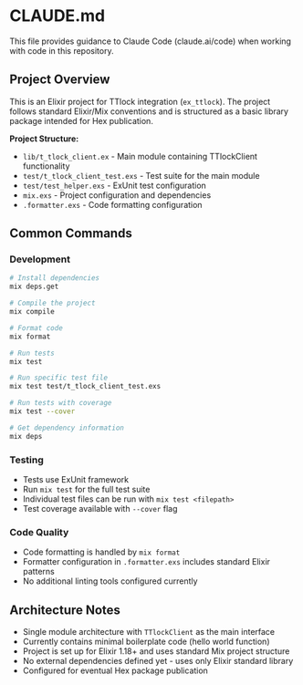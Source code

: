 # CLAUDE.md

This file provides guidance to Claude Code (claude.ai/code) when working with code in this repository.

## Project Overview

This is an Elixir project for TTlock integration (`ex_ttlock`). The project follows standard Elixir/Mix conventions and is structured as a basic library package intended for Hex publication.

**Project Structure:**
- `lib/t_tlock_client.ex` - Main module containing TTlockClient functionality
- `test/t_tlock_client_test.exs` - Test suite for the main module
- `test/test_helper.exs` - ExUnit test configuration
- `mix.exs` - Project configuration and dependencies
- `.formatter.exs` - Code formatting configuration

## Common Commands

### Development
```bash
# Install dependencies
mix deps.get

# Compile the project
mix compile

# Format code
mix format

# Run tests
mix test

# Run specific test file
mix test test/t_tlock_client_test.exs

# Run tests with coverage
mix test --cover

# Get dependency information
mix deps
```

### Testing
- Tests use ExUnit framework
- Run `mix test` for the full test suite
- Individual test files can be run with `mix test <filepath>`
- Test coverage available with `--cover` flag

### Code Quality
- Code formatting is handled by `mix format`
- Formatter configuration in `.formatter.exs` includes standard Elixir patterns
- No additional linting tools configured currently

## Architecture Notes

- Single module architecture with `TTlockClient` as the main interface
- Currently contains minimal boilerplate code (hello world function)
- Project is set up for Elixir 1.18+ and uses standard Mix project structure
- No external dependencies defined yet - uses only Elixir standard library
- Configured for eventual Hex package publication